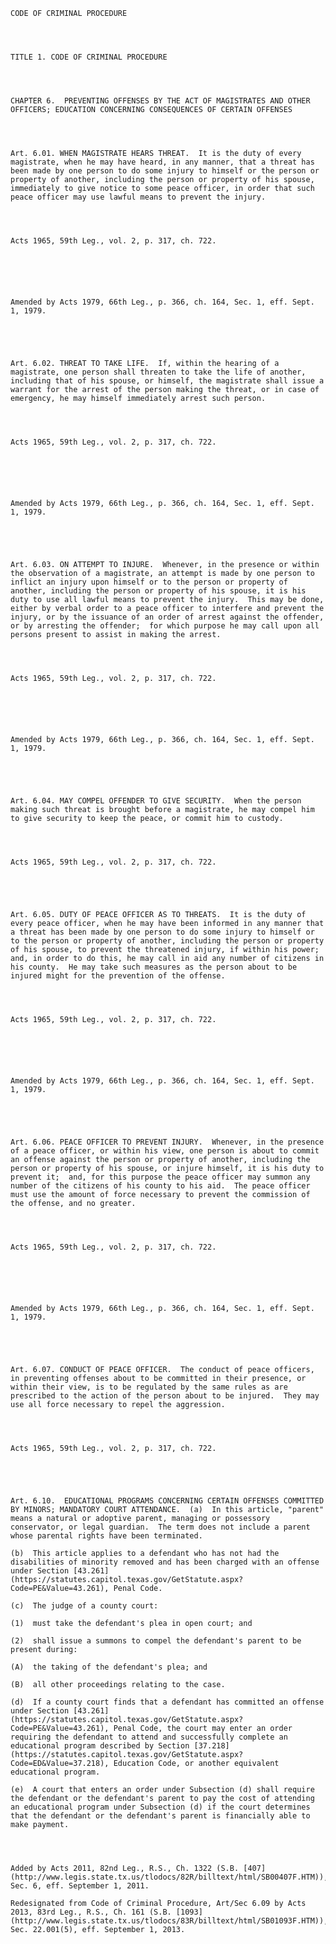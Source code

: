 ﻿
    
    
    	
    					
    
    
    CODE OF CRIMINAL PROCEDURE
    
      
    
    
    TITLE 1. CODE OF CRIMINAL PROCEDURE
    
      
    
    
    CHAPTER 6.  PREVENTING OFFENSES BY THE ACT OF MAGISTRATES AND OTHER OFFICERS; EDUCATION CONCERNING CONSEQUENCES OF CERTAIN OFFENSES
    
      
    
    
    Art. 6.01. WHEN MAGISTRATE HEARS THREAT.  It is the duty of every magistrate, when he may have heard, in any manner, that a threat has been made by one person to do some injury to himself or the person or property of another, including the person or property of his spouse, immediately to give notice to some peace officer, in order that such peace officer may use lawful means to prevent the injury.
    
    
    
    
    Acts 1965, 59th Leg., vol. 2, p. 317, ch. 722.
    
    
    
    
    
    
    Amended by Acts 1979, 66th Leg., p. 366, ch. 164, Sec. 1, eff. Sept. 1, 1979.
    
    
    
    
    
    Art. 6.02. THREAT TO TAKE LIFE.  If, within the hearing of a magistrate, one person shall threaten to take the life of another, including that of his spouse, or himself, the magistrate shall issue a warrant for the arrest of the person making the threat, or in case of emergency, he may himself immediately arrest such person.
    
    
    
    
    Acts 1965, 59th Leg., vol. 2, p. 317, ch. 722.
    
    
    
    
    
    
    Amended by Acts 1979, 66th Leg., p. 366, ch. 164, Sec. 1, eff. Sept. 1, 1979.
    
    
    
    
    
    Art. 6.03. ON ATTEMPT TO INJURE.  Whenever, in the presence or within the observation of a magistrate, an attempt is made by one person to inflict an injury upon himself or to the person or property of another, including the person or property of his spouse, it is his duty to use all lawful means to prevent the injury.  This may be done, either by verbal order to a peace officer to interfere and prevent the injury, or by the issuance of an order of arrest against the offender, or by arresting the offender;  for which purpose he may call upon all persons present to assist in making the arrest.
    
    
    
    
    Acts 1965, 59th Leg., vol. 2, p. 317, ch. 722.
    
    
    
    
    
    
    Amended by Acts 1979, 66th Leg., p. 366, ch. 164, Sec. 1, eff. Sept. 1, 1979.
    
    
    
    
    
    Art. 6.04. MAY COMPEL OFFENDER TO GIVE SECURITY.  When the person making such threat is brought before a magistrate, he may compel him to give security to keep the peace, or commit him to custody.
    
    
    
    
    Acts 1965, 59th Leg., vol. 2, p. 317, ch. 722.
    
    
    
    
    
    Art. 6.05. DUTY OF PEACE OFFICER AS TO THREATS.  It is the duty of every peace officer, when he may have been informed in any manner that a threat has been made by one person to do some injury to himself or to the person or property of another, including the person or property of his spouse, to prevent the threatened injury, if within his power;  and, in order to do this, he may call in aid any number of citizens in his county.  He may take such measures as the person about to be injured might for the prevention of the offense.
    
    
    
    
    Acts 1965, 59th Leg., vol. 2, p. 317, ch. 722.
    
    
    
    
    
    
    Amended by Acts 1979, 66th Leg., p. 366, ch. 164, Sec. 1, eff. Sept. 1, 1979.
    
    
    
    
    
    Art. 6.06. PEACE OFFICER TO PREVENT INJURY.  Whenever, in the presence of a peace officer, or within his view, one person is about to commit an offense against the person or property of another, including the person or property of his spouse, or injure himself, it is his duty to prevent it;  and, for this purpose the peace officer may summon any number of the citizens of his county to his aid.  The peace officer must use the amount of force necessary to prevent the commission of the offense, and no greater.
    
    
    
    
    Acts 1965, 59th Leg., vol. 2, p. 317, ch. 722.
    
    
    
    
    
    
    Amended by Acts 1979, 66th Leg., p. 366, ch. 164, Sec. 1, eff. Sept. 1, 1979.
    
    
    
    
    
    Art. 6.07. CONDUCT OF PEACE OFFICER.  The conduct of peace officers, in preventing offenses about to be committed in their presence, or within their view, is to be regulated by the same rules as are prescribed to the action of the person about to be injured.  They may use all force necessary to repel the aggression.
    
    
    
    
    Acts 1965, 59th Leg., vol. 2, p. 317, ch. 722.
    
    
    
    
    
    Art. 6.10.  EDUCATIONAL PROGRAMS CONCERNING CERTAIN OFFENSES COMMITTED BY MINORS; MANDATORY COURT ATTENDANCE.  (a)  In this article, "parent" means a natural or adoptive parent, managing or possessory conservator, or legal guardian.  The term does not include a parent whose parental rights have been terminated.
    
    (b)  This article applies to a defendant who has not had the disabilities of minority removed and has been charged with an offense under Section [43.261](https://statutes.capitol.texas.gov/GetStatute.aspx?Code=PE&Value=43.261), Penal Code.
    
    (c)  The judge of a county court:
    
    (1)  must take the defendant's plea in open court; and
    
    (2)  shall issue a summons to compel the defendant's parent to be present during:
    
    (A)  the taking of the defendant's plea; and
    
    (B)  all other proceedings relating to the case.
    
    (d)  If a county court finds that a defendant has committed an offense under Section [43.261](https://statutes.capitol.texas.gov/GetStatute.aspx?Code=PE&Value=43.261), Penal Code, the court may enter an order requiring the defendant to attend and successfully complete an educational program described by Section [37.218](https://statutes.capitol.texas.gov/GetStatute.aspx?Code=ED&Value=37.218), Education Code, or another equivalent educational program.
    
    (e)  A court that enters an order under Subsection (d) shall require the defendant or the defendant's parent to pay the cost of attending an educational program under Subsection (d) if the court determines that the defendant or the defendant's parent is financially able to make payment.
    
    
    
    
    Added by Acts 2011, 82nd Leg., R.S., Ch. 1322 (S.B. [407](http://www.legis.state.tx.us/tlodocs/82R/billtext/html/SB00407F.HTM)), Sec. 6, eff. September 1, 2011.
    
    Redesignated from Code of Criminal Procedure, Art/Sec 6.09 by Acts 2013, 83rd Leg., R.S., Ch. 161 (S.B. [1093](http://www.legis.state.tx.us/tlodocs/83R/billtext/html/SB01093F.HTM)), Sec. 22.001(5), eff. September 1, 2013.
    
    
    
    
    				
